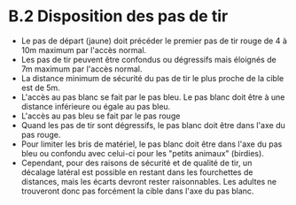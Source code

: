 # B.2 Disposition des pas de tir

- Le pas de départ (jaune) doit précéder le premier pas de tir rouge de 4 à 10m maximum par l'accès
  normal.
- Les pas de tir peuvent être confondus ou dégressifs mais éloignés de 7m maximum par l'accès normal.
- La distance minimum de sécurité du pas de tir le plus proche de la cible est de 5m.
- L'accès au pas blanc se fait par le pas bleu. Le pas blanc doit être à une distance inférieure ou égale au
  pas bleu.
- L'accès au pas bleu se fait par le pas rouge
- Quand les pas de tir sont dégressifs, le pas blanc doit être dans l'axe du pas rouge.
- Pour limiter les bris de matériel, le pas blanc doit être dans l'axe du pas bleu ou confondu avec celui-ci
  pour les "petits animaux" (birdies).
- Cependant, pour des raisons de sécurité et de qualité de tir, un décalage latéral est possible en restant
  dans les fourchettes de distances, mais les écarts devront rester raisonnables. Les adultes ne trouveront
  donc pas forcément la cible dans l'axe du pas blanc.
